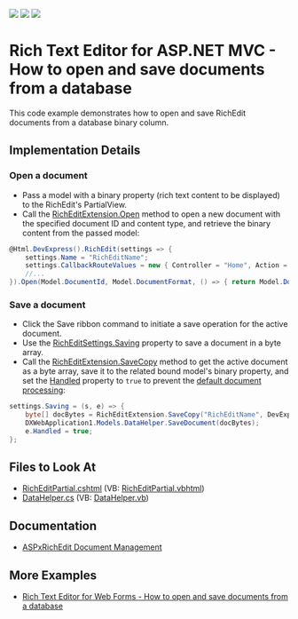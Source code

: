 <!-- default badges list -->
![](https://img.shields.io/endpoint?url=https://codecentral.devexpress.com/api/v1/VersionRange/128553200/16.1.9%2B)
[![](https://img.shields.io/badge/Open_in_DevExpress_Support_Center-FF7200?style=flat-square&logo=DevExpress&logoColor=white)](https://supportcenter.devexpress.com/ticket/details/T352035)
[![](https://img.shields.io/badge/📖_How_to_use_DevExpress_Examples-e9f6fc?style=flat-square)](https://docs.devexpress.com/GeneralInformation/403183)
<!-- default badges end -->
# Rich Text Editor for ASP.NET MVC - How to open and save documents from a database

This code example demonstrates how to open and save RichEdit documents from a database binary column.

## Implementation Details

### Open a document

* Pass a model with a binary property (rich text content to be displayed) to the RichEdit's PartialView.
* Call the [RichEditExtension.Open](https://docs.devexpress.com/AspNetMvc/DevExpress.Web.Mvc.RichEditExtension.Open.overloads) method to open a new document with the specified document ID and content type, and retrieve the binary content from the passed model:

```cs
@Html.DevExpress().RichEdit(settings => {
    settings.Name = "RichEditName";
    settings.CallbackRouteValues = new { Controller = "Home", Action = "RichEditPartial" };
    //...
}).Open(Model.DocumentId, Model.DocumentFormat, () => { return Model.Document; }).GetHtml()
```
### Save a document

* Click the Save ribbon command to initiate a save operation for the active document.
* Use the [RichEditSettings.Saving](https://docs.devexpress.com/AspNetMvc/DevExpress.Web.Mvc.RichEditSettings.Saving) property to save a document in a byte array.
* Call the [RichEditExtension.SaveCopy](https://docs.devexpress.com/AspNetMvc/DevExpress.Web.Mvc.RichEditExtension.SaveCopy.overloads) method to get the active document as a byte array, save it to the related bound model's binary property, and set the [Handled](https://docs.devexpress.com/AspNet/DevExpress.Web.Office.DocumentSavingEventArgs.Handled) property to `true` to prevent the [default document processing](https://docs.devexpress.com/AspNet/403545/components/rich-text-editor/document-management/save-a-document):

```cs
settings.Saving = (s, e) => {
    byte[] docBytes = RichEditExtension.SaveCopy("RichEditName", DevExpress.XtraRichEdit.DocumentFormat.Rtf);
    DXWebApplication1.Models.DataHelper.SaveDocument(docBytes);
    e.Handled = true;
};
```

## Files to Look At
<!-- default file list -->
- [RichEditPartial.cshtml](./CS/DXWebApplication1/Views/Home/RichEditPartial.cshtml) (VB: [RichEditPartial.vbhtml](./VB/DXWebApplication1/Views/Home/RichEditPartial.vbhtml))
- [DataHelper.cs](./CS/DXWebApplication1/Models/DataHelper.cs) (VB: [DataHelper.vb](./VB/DXWebApplication1/Models/DataHelper.vb))
<!-- default file list end -->

## Documentation
- [ASPxRichEdit Document Management](https://docs.devexpress.com/AspNet/401562/components/rich-text-editor/document-management)

## More Examples
- [Rich Text Editor for Web Forms - How to open and save documents from a database](https://github.com/DevExpress-Examples/aspxrichedit-how-to-save-and-load-documents-from-a-database-t352034)
